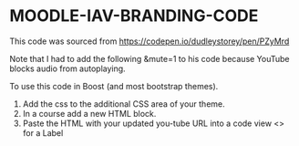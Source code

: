 # MOODLE-IAV-BRANDING-CODE
This code was sourced from https://codepen.io/dudleystorey/pen/PZyMrd 

Note that I had to add the following &mute=1 to his code because YouTube blocks audio from autoplaying.

To use this code in Boost (and most bootstrap themes).
1. Add the css to the additional CSS area of your theme.
2. In a course add a new HTML block.
3. Paste the HTML with your updated you-tube URL into a code view <> for a Label 
